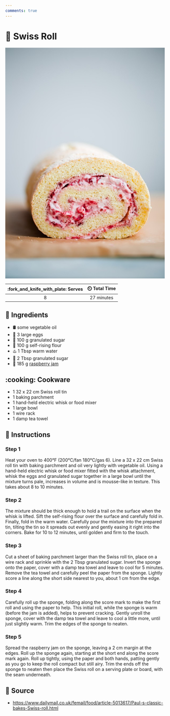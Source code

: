 ```yaml
---
comments: true
---
```

# :cake: Swiss Roll

![Swiss Roll](../assets/images/swiss-roll.jpg)

| :fork_and_knife_with_plate: Serves | :timer_clock: Total Time |
|:----------------------------------:|:-----------------------: |
| 8 | 27 minutes |

## :salt: Ingredients

- :oil_drum: some vegetable oil
- :egg: 3 large eggs
- :candy: 100 g granulated sugar
- :ear_of_rice: 100 g self-rising flour
- :hotsprings: 1 Tbsp warm water
- :candy: 2 Tbsp granulated sugar
- :strawberry: 185 g [raspberry jam][1]

## :cooking: Cookware

- 1 32 x 22 cm Swiss roll tin
- 1 baking parchment
- 1 hand-held electric whisk or food mixer
- 1 large bowl
- 1 wire rack
- 1 damp tea towel

## :pencil: Instructions

### Step 1

Heat your oven to 400°F (200°C/fan 180°C/gas 6). Line a 32 x 22 cm Swiss roll tin with baking parchment and oil very
lightly with vegetable oil. Using a hand-held electric whisk or food mixer fitted with the whisk attachment, whisk the
eggs and granulated sugar together in a large bowl until the mixture turns pale, increases in volume and is mousse-like
in texture. This takes about 8 to 10 minutes.

### Step 2

The mixture should be thick enough to hold a trail on the surface when the whisk is lifted. Sift the self-rising flour
over the surface and carefully fold in. Finally, fold in the warm water. Carefully pour the mixture into the prepared
tin, tilting the tin so it spreads out evenly and gently easing it right into the corners. Bake for 10 to 12 minutes,
until golden and firm to the touch.

### Step 3

Cut a sheet of baking parchment larger than the Swiss roll tin, place on a wire rack and sprinkle with the 2 Tbsp
granulated sugar. Invert the sponge onto the paper, cover with a damp tea towel and leave to cool for 5 minutes. Remove
the tea towel and carefully peel the paper from the sponge. Lightly score a line along the short side nearest to you,
about 1 cm from the edge.

### Step 4

Carefully roll up the sponge, folding along the score mark to make the first roll and using the paper to help. This
initial roll, while the sponge is warm (before the jam is added), helps to prevent cracking. Gently unroll the sponge,
cover with the damp tea towel and leave to cool a little more, until just slightly warm. Trim the edges of the sponge to
neaten.

### Step 5

Spread the raspberry jam on the sponge, leaving a 2 cm margin at the edges. Roll up the sponge again, starting at the
short end along the score mark again. Roll up tightly, using the paper and both hands, patting gently as you go to keep
the roll compact but still airy. Trim the ends off the sponge to neaten then place the Swiss roll on a serving plate or
board, with the seam underneath.

## :link: Source

- <https://www.dailymail.co.uk/femail/food/article-5013617/Paul-s-classic-bakes-Swiss-roll.html>

[1]: <../sauces-and-dressings/single-jar-of-fruit-jam.md>

